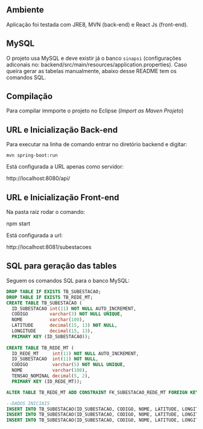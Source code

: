 ## Ambiente 

 Aplicação foi testada com JRE8, MVN (back-end) e React Js (front-end).
 
## MySQL

O projeto usa MySQL e deve existir já o banco `sinapsi` (configurações adiconais no: backend/src/main/resources/application.properties). Caso queira gerar as tabelas manualmente, abaixo desse README tem os comandos SQL.

## Compilação

 Para compilar immporte o projeto no Eclipse (*Import as Maven Projeto*) 

## URL e Inicialização Back-end

Para executar na linha de comando entrar no diretório backend e digitar:

	mvn spring-boot:run
	
Está configurada a URL apenas como servidor:

  http://localhost:8080/api/

## URL e Inicialização Front-end

Na pasta raiz rodar o comando:
  
  npm start
  
Está configurada a url:
  
  http://localhost:8081/subestacoes

## SQL para geração das tables

Seguem os comandos SQL para o banco MySQL:

```SQL
DROP TABLE IF EXISTS TB_SUBESTACAO;
DROP TABLE IF EXISTS TB_REDE_MT;
CREATE TABLE TB_SUBESTACAO (
  ID_SUBESTACAO int(11) NOT NULL AUTO_INCREMENT, 
  CODIGO        varchar(3) NOT NULL UNIQUE, 
  NOME          varchar(100), 
  LATITUDE      decimal(15, 13) NOT NULL, 
  LONGITUDE     decimal(15, 13), 
  PRIMARY KEY (ID_SUBESTACAO));
  
CREATE TABLE TB_REDE_MT (
  ID_REDE_MT     int(11) NOT NULL AUTO_INCREMENT, 
  ID_SUBESTACAO  int(11) NOT NULL, 
  CODIGO         varchar(5) NOT NULL UNIQUE, 
  NOME           varchar(100), 
  TENSAO_NOMINAL decimal(5, 2), 
  PRIMARY KEY (ID_REDE_MT));

ALTER TABLE TB_REDE_MT ADD CONSTRAINT FK_SUBESTACAO_REDE_MT FOREIGN KEY (ID_SUBESTACAO) REFERENCES TB_SUBESTACAO (ID_SUBESTACAO) ON DELETE Cascade;

--DADOS INICIAIS
INSERT INTO TB_SUBESTACAO(ID_SUBESTACAO, CODIGO, NOME, LATITUDE, LONGITUDE) VALUES (1,'AML','Subestação A', -23.2744134389987, -49.4702838173763);
INSERT INTO TB_SUBESTACAO(ID_SUBESTACAO, CODIGO, NOME, LATITUDE, LONGITUDE) VALUES (2,'MKP','Subestação B', -22.6999266804592, -46.996111878849);
INSERT INTO TB_SUBESTACAO(ID_SUBESTACAO, CODIGO, NOME, LATITUDE, LONGITUDE) VALUES (3,'ZFA','Subestação C', -23.0917377538889, -48.9241617522699);
```

